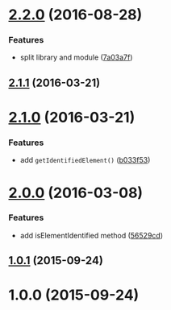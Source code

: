 <a name="2.2.0"></a>
# [2.2.0](https://github.com/fczbkk/identify-element/compare/v2.1.1...v2.2.0) (2016-08-28)


### Features

* split library and module ([7a03a7f](https://github.com/fczbkk/identify-element/commit/7a03a7f))



<a name="2.1.1"></a>
## [2.1.1](https://github.com/fczbkk/identify-element/compare/v2.1.0...v2.1.1) (2016-03-21)




<a name="2.1.0"></a>
# [2.1.0](https://github.com/fczbkk/identify-element/compare/v2.0.0...v2.1.0) (2016-03-21)


### Features

* add `getIdentifiedElement()` ([b033f53](https://github.com/fczbkk/identify-element/commit/b033f53))



<a name="2.0.0"></a>
# [2.0.0](https://github.com/fczbkk/identify-element/compare/v1.0.1...v2.0.0) (2016-03-08)


### Features

* add isElementIdentified method ([56529cd](https://github.com/fczbkk/identify-element/commit/56529cd))



<a name="1.0.1"></a>
## [1.0.1](https://github.com/fczbkk/identify-element/compare/v1.0.0...v1.0.1) (2015-09-24)




<a name="1.0.0"></a>
# 1.0.0 (2015-09-24)




